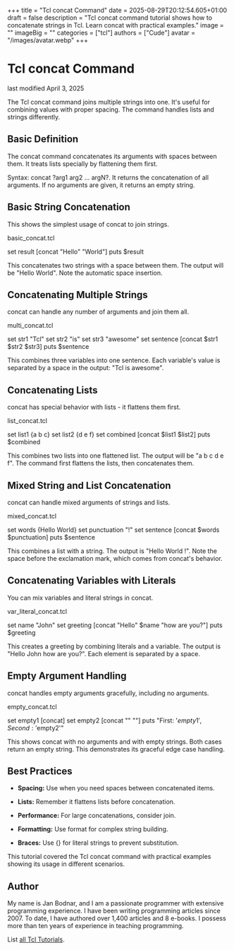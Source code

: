 +++
title = "Tcl concat Command"
date = 2025-08-29T20:12:54.605+01:00
draft = false
description = "Tcl concat command tutorial shows how to concatenate strings in Tcl. Learn concat with practical examples."
image = ""
imageBig = ""
categories = ["tcl"]
authors = ["Cude"]
avatar = "/images/avatar.webp"
+++

# Tcl concat Command

last modified April 3, 2025

The Tcl concat command joins multiple strings into one. It's useful
for combining values with proper spacing. The command handles lists and strings
differently.

## Basic Definition

The concat command concatenates its arguments with spaces between
them. It treats lists specially by flattening them first.

Syntax: concat ?arg1 arg2 ... argN?. It returns the concatenation
of all arguments. If no arguments are given, it returns an empty string.

## Basic String Concatenation

This shows the simplest usage of concat to join strings.

basic_concat.tcl
  

set result [concat "Hello" "World"]
puts $result

This concatenates two strings with a space between them. The output will be
"Hello World". Note the automatic space insertion.

## Concatenating Multiple Strings

concat can handle any number of arguments and join them all.

multi_concat.tcl
  

set str1 "Tcl"
set str2 "is"
set str3 "awesome"
set sentence [concat $str1 $str2 $str3]
puts $sentence

This combines three variables into one sentence. Each variable's value is
separated by a space in the output: "Tcl is awesome".

## Concatenating Lists

concat has special behavior with lists - it flattens them first.

list_concat.tcl
  

set list1 {a b c}
set list2 {d e f}
set combined [concat $list1 $list2]
puts $combined

This combines two lists into one flattened list. The output will be "a b c d e f".
The command first flattens the lists, then concatenates them.

## Mixed String and List Concatenation

concat can handle mixed arguments of strings and lists.

mixed_concat.tcl
  

set words {Hello World}
set punctuation "!"
set sentence [concat $words $punctuation]
puts $sentence

This combines a list with a string. The output is "Hello World !". Note the
space before the exclamation mark, which comes from concat's behavior.

## Concatenating Variables with Literals

You can mix variables and literal strings in concat.

var_literal_concat.tcl
  

set name "John"
set greeting [concat "Hello" $name "how are you?"]
puts $greeting

This creates a greeting by combining literals and a variable. The output is
"Hello John how are you?". Each element is separated by a space.

## Empty Argument Handling

concat handles empty arguments gracefully, including no arguments.

empty_concat.tcl
  

set empty1 [concat]
set empty2 [concat "" ""]
puts "First: '$empty1', Second: '$empty2'"

This shows concat with no arguments and with empty strings. Both
cases return an empty string. This demonstrates its graceful edge case handling.

## Best Practices

- **Spacing:** Use when you need spaces between concatenated items.

- **Lists:** Remember it flattens lists before concatenation.

- **Performance:** For large concatenations, consider join.

- **Formatting:** Use format for complex string building.

- **Braces:** Use {} for literal strings to prevent substitution.

 

This tutorial covered the Tcl concat command with practical
examples showing its usage in different scenarios.

## Author

My name is Jan Bodnar, and I am a passionate programmer with extensive
programming experience. I have been writing programming articles since 2007.
To date, I have authored over 1,400 articles and 8 e-books. I possess more
than ten years of experience in teaching programming.

List [all Tcl Tutorials](/tcl/).